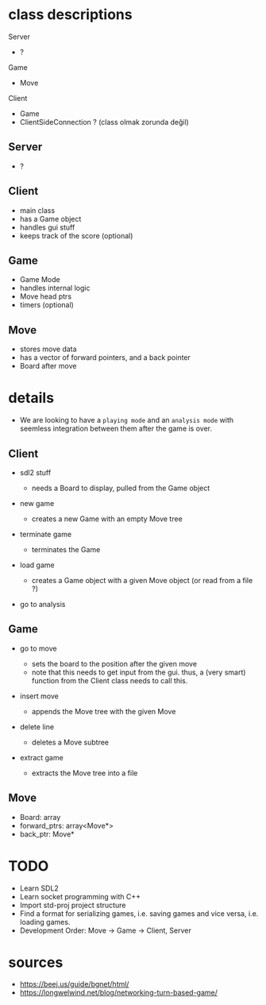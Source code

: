 # class descriptions

Server
- ?

Game  
- Move

Client  
- Game  
- ClientSideConnection ? (class olmak zorunda değil)

## Server

- ?

## Client

- main class
- has a Game object
- handles gui stuff
- keeps track of the score (optional)

## Game

- Game Mode
- handles internal logic
- Move head ptrs
- timers (optional)

## Move

- stores move data
- has a vector of forward pointers, and a back pointer
- Board after move

# details

- We are looking to have a `playing mode` and an `analysis mode` with seemless integration between them after the game is over.

## Client

- sdl2 stuff
	- needs a Board to display, pulled from the Game object

- new game
	- creates a new Game with an empty Move tree

- terminate game
	- terminates the Game

- load game
	- creates a Game object with a given Move object (or read from a file ?)

- go to analysis


## Game

- go to move
	- sets the board to the position after the given move
	- note that this needs to get input from the gui. thus, a (very smart) function from the Client class needs to call this.

- insert move
	- appends the Move tree with the given Move

- delete line
	- deletes a Move subtree

- extract game
	- extracts the Move tree into a file

## Move

- Board: array<char>
- forward_ptrs: array<Move*>
- back_ptr: Move*

# TODO
- Learn SDL2
- Learn socket programming with C++
- Import std-proj project structure
- Find a format for serializing games, i.e. saving games and vice versa, i.e. loading games.
- Development Order: Move -> Game -> Client, Server

# sources

- https://beej.us/guide/bgnet/html/
- https://longwelwind.net/blog/networking-turn-based-game/
